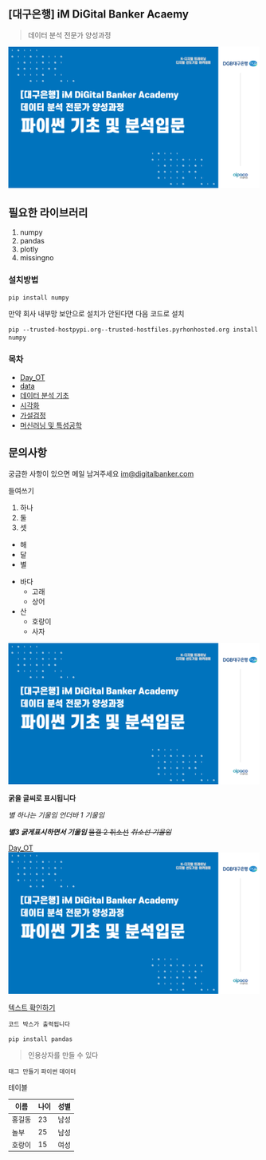 ## [대구은행] iM DiGital Banker Acaemy

> 데이터 분석 전문가 양성과정

![iM DiGital](/git_image.png)

## 필요한 라이브러리
  1. numpy
  2. pandas
  3. plotly
  4. missingno

### 설치방법

```
pip install numpy
```
만약 회사 내부망 보안으로 설치가 안된다면 다음 코드로 설치
```
pip --trusted-hostpypi.org--trusted-hostfiles.pyrhonhosted.org install numpy
```


### 목차

- [Day_OT](/Day_OT)
- [data](/data)
- [데이터 분석 기초]()
- [시각화]()
- [가설검정]()
- [머신러닝 및 특성공학]()


## 문의사항

  궁금한 사항이 있으면 메일 남겨주세요
  im@digitalbanker.com
  


들여쓰기
  1) 하나
  2) 둘
  3) 셋

  - 해
  - 달
  - 별

  * 바다
      * 고래
      * 상어
  * 산
      * 호랑이
      * 사자

![iM DiGital](/git_image.png)

**굵을 글씨로 표시됩니다**

*별 하나는 기울임*
_언더바 1 기울임_

***별3 굵게표시하면서 기울임***
~~물결 2 취소선~~
~~*취소선 기울임*~~

[Day_OT](/Day_OT)
![iM DiGital](/git_image.png)

[텍스트 확인하기](/Day_OT/hi.txt)


```
코드 박스가 출력됩니다
```

```
pip install pandas
```

> 인용상자를 만들 수 있다

`태그 만들기`
`파이썬`
`데이터`

테이블

|이름|나이|성별|
|---|---|---|
|홍길동|23|남성|
|놀부|25|남성|
|호랑이|15|여성|
